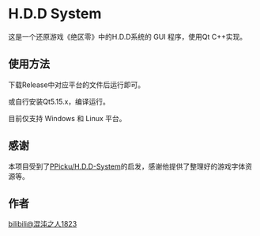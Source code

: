 # H.D.D System
这是一个还原游戏《绝区零》中的H.D.D系统的 GUI 程序，使用Qt C++实现。

## 使用方法
下载Release中对应平台的文件后运行即可。

或自行安装Qt5.15.x，编译运行。

目前仅支持 Windows 和 Linux 平台。

## 感谢
本项目受到了[PPicku/H.D.D-System](https://github.com/PPicku/H.D.D-System)的启发，感谢他提供了整理好的游戏字体资源等。

## 作者
[bilibili@混沌之人1823](https://space.bilibili.com/433370534)